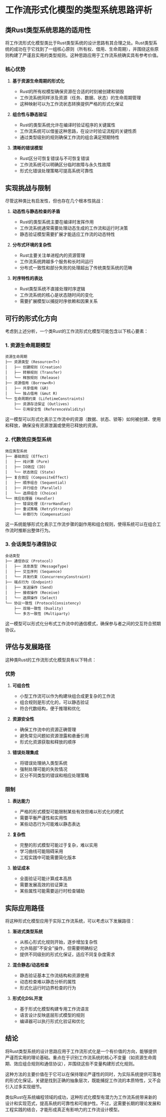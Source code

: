 # 工作流形式化模型的类型系统思路评析

## 类Rust类型系统思路的适用性

将工作流形式化模型类比于Rust类型系统的设计思路有其合理之处。Rust类型系统的成功在于它找到了一组核心原则（所有权、借用、生命周期），并围绕这些原则构建了严谨且实用的类型规则。这种思路应用于工作流系统确实具有参考价值。

### 核心优势

1. **基于资源生命周期的形式化**
   - Rust的所有权模型确保资源在合适的时刻被创建和销毁
   - 工作流系统同样涉及资源（任务、数据、状态）的生命周期管理
   - 这种映射可以为工作流状态转换提供严格的形式化保证

2. **组合性与静态验证**
   - Rust的类型系统允许在编译时验证程序的关键属性
   - 工作流系统可以借鉴这种思路，在设计时验证流程的关键性质
   - 通过类型级别的规则确保工作流的组合满足预期特性

3. **清晰的错误模型**
   - Rust区分可恢复错误与不可恢复错误
   - 工作流系统可以明确区分临时故障与永久性故障
   - 形式化错误处理策略可提高系统可靠性

## 实现挑战与限制

尽管这种类比有启发性，但也存在几个根本性挑战：

1. **动态性与静态检查的矛盾**
   - Rust的类型系统主要在编译时发挥作用
   - 工作流系统通常需要处理动态生成的工作流和运行时决策
   - 静态验证模型需要扩展才能适应工作流的动态特性

2. **分布式环境的复杂性**
   - Rust主要关注单进程内的资源管理
   - 工作流系统跨越多个服务和长时间运行
   - 分布式一致性和部分失败的处理超出了传统类型系统的范畴

3. **时序特性的表达**
   - Rust类型系统不直接处理时序逻辑
   - 工作流系统的核心是状态随时间的变化
   - 需要扩展模型以捕捉时序依赖和因果关系

## 可行的形式化方向

考虑到上述分析，一个类Rust的工作流形式化模型可能包含以下核心要素：

### 1. 资源生命周期模型

```text
资源生命周期
├── 资源类型 (Resource<T>)
│   ├── 创建规则 (Creation)
│   ├── 转移规则 (Transfer)
│   └── 释放规则 (Release)
├── 资源借用 (Borrow<R>)
│   ├── 共享借用 (&R)
│   └── 独占借用 (&mut R)
└── 生命周期约束 (LifetimeConstraints)
    ├── 资源存活保证 (Outlives)
    └── 引用安全性 (ReferenceValidity)
```

这一模型可以形式化表示工作流中的资源（数据、状态、锁等）如何被创建、使用和释放，确保没有资源泄漏或使用已释放的资源。

### 2. 代数效应类型系统

```text
效应类型系统
├── 基础效应 (Effect)
│   ├── 纯计算 (Pure)
│   ├── IO效应 (IO)
│   └── 状态效应 (State)
├── 复合效应 (CompositeEffect)
│   ├── 顺序组合 (Sequential)
│   ├── 并行组合 (Parallel)
│   └── 选择组合 (Choice)
└── 效应处理器 (Handler)
    ├── 错误处理 (ErrorHandler)
    ├── 重试策略 (RetryStrategy)
    └── 补偿行为 (Compensation)
```

这一系统能够形式化表示工作流步骤的副作用和组合规则，使得系统可以在组合工作流时推断出整体行为。

### 3. 会话类型与通信协议

```text
会话类型
├── 通信协议 (Protocol)
│   ├── 消息类型 (MessageType)
│   ├── 交互序列 (Sequence)
│   └── 并发约束 (ConcurrencyConstraint)
├── 端点行为 (Endpoint)
│   ├── 发送操作 (Send)
│   ├── 接收操作 (Receive)
│   └── 选择操作 (Select)
└── 协议一致性 (ProtocolConsistency)
    ├── 双端一致性 (Duality)
    └── 多方一致性 (Multiparty)
```

这一模型可以形式化分布式工作流中的通信模式，确保参与者之间的交互符合预期协议。

## 评估与发展路径

这种类Rust的工作流形式化模型具有以下特点：

### 优势

1. **可组合性**
   - 小型工作流可以作为构建块组合成更复杂的工作流
   - 组合规则是形式化的，可以静态验证
   - 符合代数结构，便于推理和优化

2. **资源安全性**
   - 确保工作流中的资源正确管理
   - 避免常见问题如资源泄露和悬垂引用
   - 形式化资源获取和释放的顺序

3. **错误处理集成**
   - 将错误处理纳入类型系统
   - 强制处理可能的失败情况
   - 区分不同类型的错误和相应处理策略

### 限制

1. **表达能力**
   - 严格的形式模型可能限制某些有效但难以形式化的模式
   - 需要平衡严谨性和实用性
   - 某些动态行为可能难以静态表达

2. **复杂性**
   - 完整的形式模型可能过于复杂，难以实用
   - 学习曲线可能阻碍采用
   - 工程实践中可能需要简化版本

3. **验证成本**
   - 全面验证可能计算成本高昂
   - 需要发展高效的验证算法
   - 某些属性可能需要运行时检查辅助

## 实际应用路径

将这种形式化模型应用于实际工作流系统，可以考虑以下发展路径：

1. **渐进式类型系统**
   - 从核心形式化规则开始，逐步增加复杂性
   - 允许局部"不安全"操作，但需要明确标记
   - 提供不同级别的形式化保证，适应不同复杂度需求

2. **混合静态/动态检查**
   - 静态验证基本工作流结构和资源使用
   - 动态检查难以静态分析的属性
   - 形式化运行时边界检查的行为

3. **形式化DSL开发**
   - 基于形式化模型构建专用工作流语言
   - 语言设计反映底层形式模型的规则
   - 编译器可以执行形式化验证和优化

## 结论

将Rust类型系统的设计思路应用于工作流形式化是一个有价值的方向，能够提供严谨而实用的理论基础。重点在于识别工作流系统的核心不变量（如资源生命周期、效应组合规则和通信协议），并围绕这些不变量构建形式化规则。

这种方法的主要价值在于它可以在保持理论严谨性的同时，为实际系统提供可落地的形式化保证。关键是找到正确的抽象层次，既能捕捉工作流的本质特性，又不会引入过多实现细节。

类似Rust在系统编程领域的成功，这种形式化模型有潜力为工作流系统带来新的设计和实现范式，提高系统的可靠性和可维护性。不过，这需要长期的理论发展和工程实践的结合，才能形成真正有影响力的工作流设计模型。
